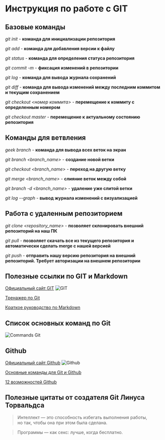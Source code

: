 # Инструкция по работе с GIT

## Базовые команды

*git init* - **команда для инициализации репозитория**

*git add* - **команда для добавления версии к файлу**

*git status* - **команда для определения статуса репозитория**

*git commit -m <message>* - **фиксация изменений в репозитории**

*git log* - **команда для вывода журнала сохранений**

*git diff* - **команда для вывода изменений между последним коммитом и текущим сохранением**

*git checkout <номер коммита>* - **перемещение к коммиту с определенным номером**

*git checkout master* - **перемещение к актуальному состоянию репозитория**

## Команды для ветвления

*geek branch* - **команда для вывода всех веток на экран**

*git branch <branch_name>* - **создание новой ветки**

*git checkout <branch_name>* - **переход на другую ветку**

*git merge <branch_name>* - **слияние веток между собой**

*git branch -d <branch_name>* - **удаление уже слитой ветки**

*git log --graph* - **вывод журнала изменений с визуализацией**

## Работа с удаленным репозиторием

*git clone <repository_name>* - **позволяет склонировать внешний репозиторий на наш ПК**

*git pull* - **позволяет скачать все из текущего репозитория и автоматически сделать merge с нашей версией**

*git push* - **отправить нашу версию репозитория на внешний репозиторий. Требует авторизации на внешнем репозитории**

## Полезные ссылки по GIT и Markdown

[Официальный сайт GIT](https://git-scm.com/ "GIT")
![GIT](git.jpg)

[Тренажер по Git](https://learngitbranching.js.org/)

[Краткое руководство по Markdown](https://paulradzkov.com/2014/markdown_cheatsheet/)
## Список основных команд по Git
![Commands Git](git_commands.jpg)
## Github

[Официальный сайт Github](https://github.com/)
![Github](github.png)

[Основные команды для Git и Github](https://training.github.com/downloads/ru/github-git-cheat-sheet/)

[12 возможностей Github](https://javarush.com/groups/posts/1820-12-potrjasajujshikh-vozmozhnostey-github)
## Полезные цитаты от создателя Git Линуса Торвальдса

>Интеллект — это способность избегать выполнения работы, но так, чтобы она при этом была сделана.

>Программы — как секс: лучше, когда бесплатно.
